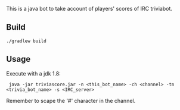 This is a java bot to take account of players' scores of IRC triviabot.

## Build

``` ./gradlew build ```

## Usage

Execute with a jdk 1.8:

``` java -jar triviascore.jar -n <this_bot_name> -ch <channel> -tn <trivia_bot_name> -s <IRC_server>```

Remember to scape the '#' character in the channel.
